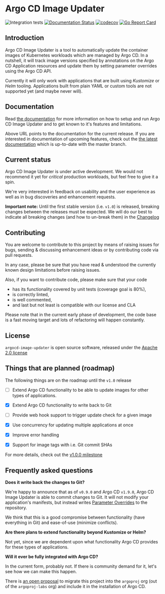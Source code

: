 # Argo CD Image Updater

![Integration tests](https://github.com/argoproj-labs/argocd-image-updater/workflows/Integration%20tests/badge.svg?branch=master&event=push)
[![Documentation Status](https://readthedocs.org/projects/argocd-image-updater/badge/?version=latest)](https://argocd-image-updater.readthedocs.io/en/latest/?badge=latest)
[![codecov](https://codecov.io/gh/argoproj-labs/argocd-image-updater/branch/master/graph/badge.svg)](https://codecov.io/gh/argoproj-labs/argocd-image-updater)
[![Go Report Card](https://goreportcard.com/badge/github.com/argoproj-labs/argocd-image-updater)](https://goreportcard.com/report/github.com/argoproj-labs/argocd-image-updater)

## Introduction

Argo CD Image Updater is a tool to automatically update the container
images of Kubernetes workloads which are managed by Argo CD. In a nutshell,
it will track image versions specified by annotations on the Argo CD
Application resources and update them by setting parameter overrides using
the Argo CD API.

Currently it will only work with applications that are built using *Kustomize*
or *Helm* tooling. Applications built from plain YAML or custom tools are not
supported yet (and maybe never will). 

## Documentation

Read
[the documentation](https://argocd-image-updater.readthedocs.io/en/stable/)
for more information on how to setup and run Argo CD Image Updater and to get
known to it's features and limitations.

Above URL points to the documentation for the current release. If you are
interested in documentation of upcoming features, check out the
[the latest documentation](https://argocd-image-updater.readthedocs.io/en/latest/)
which is up-to-date with the master branch.

## Current status

Argo CD Image Updater is under active development. We would not recommend it
yet for *critical* production workloads, but feel free to give it a spin.

We're very interested in feedback on usability and the user experience as well
as in bug discoveries and enhancement requests.

**Important note:** Until the first stable version (i.e. `v1.0`) is released,
breaking changes between the releases must be expected. We will do our best
to indicate all breaking changes (and how to un-break them) in the
[Changelog](CHANGELOG.md)

## Contributing

You are welcome to contribute to this project by means of raising issues for
bugs, sending & discussing enhancement ideas or by contributing code via pull
requests.

In any case, please be sure that you have read & understood the currently known
design limitations before raising issues.

Also, if you want to contribute code, please make sure that your code

* has its functionality covered by unit tests (coverage goal is 80%),
* is correctly linted,
* is well commented,
* and last but not least is compatible with our license and CLA

Please note that in the current early phase of development, the code base is
a fast moving target and lots of refactoring will happen constantly.

## License

`argocd-image-updater` is open source software, released under the
[Apache 2.0 license](https://www.apache.org/licenses/LICENSE-2.0)

## Things that are planned (roadmap)

The following things are on the roadmap until the `v1.0` release

* [ ] Extend Argo CD functionality to be able to update images for other types
  of applications.

* [x] Extend Argo CD functionality to write back to Git

* [ ] Provide web hook support to trigger update check for a given image

* [x] Use concurrency for updating multiple applications at once

* [x] Improve error handling

* [x] Support for image tags with i.e. Git commit SHAs

For more details, check out the
[v1.0.0 milestone](https://github.com/argoproj-labs/argocd-image-updater/milestone/1)

## Frequently asked questions

**Does it write back the changes to Git?**

We're happy to announce that as of `v0.9.0` and Argo CD `v1.9.0`, Argo CD
Image Updater is able to commit changes to Git. It will not modify your
application's manifests, but instead writes
[Parameter Overrides](https://argoproj.github.io/argo-cd/user-guide/parameters/#store-overrides-in-git)
to the repository.

We think that this is a good compromise between functionality (have everything
in Git) and ease-of-use (minimize conflicts).

**Are there plans to extend functionality beyond Kustomize or Helm?**

Not yet, since we are dependent upon what functionality Argo CD provides for
these types of applications.

**Will it ever be fully integrated with Argo CD?**

In the current form, probably not. If there is community demand for it, let's
see how we can make this happen.

There is [an open proposal](https://github.com/argoproj/argo-cd/issues/7385) to migrate this project into the `argoproj` org (out
of the `argoproj-labs` org) and include it in the installation of Argo CD.

